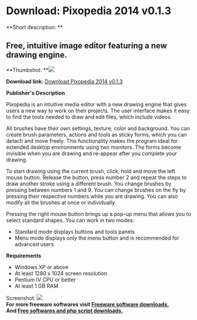 # Download: Pixopedia 2014 v0.1.3

**Short description: **

## Free, intuitive image editor featuring a new drawing engine.

  
**Thumbshot: **![](http://www.freewarefiles.com/screenshot/pixopedia_md.jpg)   
  
**Download link:** [Download Pixopedia 2014 v0.1.3](http://freesoftwares.boysofts.com/Pixopedia_program_99022.html)  
  

**Publisher's Description**  
  

Pixopedia is an intuitive media editor with a new drawing engine that gives
users a new way to work on their projects. The user interface makes it easy to
find the tools needed to draw and edit files, which include videos.

All brushes have their own settings, texture, color and background. You can
create brush parameters, actions and tools as sticky forms, which you can
detach and move freely. This functionality makes the program ideal for
extended desktop environments using two monitors. The forms become invisible
when you are drawing and re-appear after you complete your drawing.

To start drawing using the current brush, click, hold and move the left mouse
button. Release the button, press number 2 and repeat the steps to draw
another stroke using a different brush. You change brushes by pressing between
numbers 1 and 9. You can change brushes on the fly by pressing their
respective numbers while you are drawing. You can also modify all the brushes
at once or individually.

Pressing the right mouse button brings up a pop-up menu that allows you to
select standard shapes. You can work in two modes:

  * Standard mode displays buttons and tools panels 
  * Menu mode displays only the menu button and is recommended for advanced users 

**Requirements**

  * Windows XP or above 
  * At least 1280 x 1024 screen resolution 
  * Pentium IV CPU or better 
  * At least 1 GB RAM 

  
  
Screenshot: ![](http://www.freewarefiles.com/screenshot/pixopedia.jpg)  
**For more freeware softwares visit [Freeware software downloads.](http://freesoftwares.boysofts.com/)**   
**And [Free softwares and php script downloads.](http://www.boysofts.com/)**


